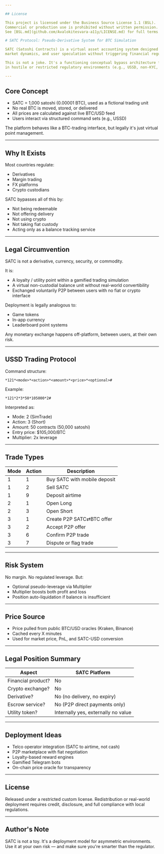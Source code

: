 ```yaml
---

## License

This project is licensed under the Business Source License 1.1 (BSL).  
Commercial or production use is prohibited without written permission.  
See [BSL.md](github.com/Avalokitesvara-a11y/LICENSE.md) for full terms.

# SATC Protocol: Pseudo-Derivative System for BTC Simulation

SATC (Satoshi Contracts) is a virtual asset accounting system designed to emulate BTC price exposure, 
market dynamics, and user speculation without triggering financial regulations or requiring crypto custody. 

This is not a joke. It's a functioning conceptual bypass architecture for deploying BTC-linked financial logic 
in hostile or restricted regulatory environments (e.g., USSD, non-KYC, developing markets, telco integration).

---
```


## Core Concept

- SATC = 1,000 satoshi (0.00001 BTC), used as a fictional trading unit
- No real BTC is moved, stored, or delivered
- All prices are calculated against live BTC/USD feed
- Users interact via structured command sets (e.g., USSD)

The platform behaves like a BTC-trading interface, but legally it's just virtual point management.

---

## Why It Exists

Most countries regulate:
- Derivatives
- Margin trading
- FX platforms
- Crypto custodians

SATC bypasses all of this by:
- Not being redeemable
- Not offering delivery
- Not using crypto
- Not taking fiat custody
- Acting only as a balance tracking service

---

## Legal Circumvention

SATC is not a derivative, currency, security, or commodity.

It is:
- A loyalty / utility point within a gamified trading simulation
- A virtual non-custodial balance unit without real-world convertibility
- Exchanged voluntarily P2P between users with no fiat or crypto interface

Deployment is legally analogous to:
- Game tokens
- In-app currency
- Leaderboard point systems

Any monetary exchange happens off-platform, between users, at their own risk.

---

## USSD Trading Protocol

Command structure:

```
*121*<mode>*<action>*<amount>*<price>*<optional>#
```

Example:
```
*121*2*3*50*105000*2#
```

Interpreted as:
- Mode: 2 (SimTrade)
- Action: 3 (Short)
- Amount: 50 contracts (50,000 satoshi)
- Entry price: $105,000/BTC
- Multiplier: 2x leverage

---

## Trade Types

| Mode | Action | Description                        |
|------|--------|------------------------------------|
| 1    | 1      | Buy SATC with mobile deposit       |
| 1    | 2      | Sell SATC                          |
| 1    | 9      | Deposit airtime                    |
| 2    | 1      | Open Long                          |
| 2    | 3      | Open Short                         |
| 3    | 1      | Create P2P SATC⇄BTC offer          |
| 3    | 2      | Accept P2P offer                   |
| 3    | 6      | Confirm P2P trade                  |
| 3    | 7      | Dispute or flag trade              |

---

## Risk System

No margin. No regulated leverage. But:

- Optional pseudo-leverage via Multiplier
- Multiplier boosts both profit and loss
- Position auto-liquidation if balance is insufficient

---

## Price Source

- Price pulled from public BTC/USD oracles (Kraken, Binance)
- Cached every X minutes
- Used for market price, PnL, and SATC-USD conversion

---

## Legal Position Summary

| Aspect           | SATC Platform                          |
|------------------|-----------------------------------------|
| Financial product? | No                                  |
| Crypto exchange?   | No                                  |
| Derivative?        | No (no delivery, no expiry)         |
| Escrow service?    | No (P2P direct payments only)       |
| Utility token?     | Internally yes, externally no value |

---

## Deployment Ideas

- Telco operator integration (SATC to airtime, not cash)
- P2P marketplace with fiat negotiation
- Loyalty-based reward engines
- Gamified Telegram bots
- On-chain price oracle for transparency

---

## License

Released under a restricted custom license. Redistribution or real-world deployment requires credit, disclosure, and full compliance with local regulations.

---

## Author's Note

SATC is not a toy. It's a deployment model for asymmetric environments. 
Use it at your own risk — and make sure you're smarter than the regulator.

